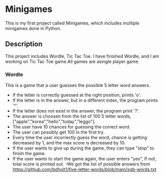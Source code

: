 # Minigames
This is my first project called Minigames, which includes multiple minigames done in Python.
## Description
This project includes Wordle, Tic Tac Toe. I have finished Wordle, and I am working on Tic Tac Toe game.All games are asingle player game. 
### Wordle
This is a game that a user guesses the possible 5 letter word answers. 
- If the letter is correctly guessed at the right position, prints 'o'. 
- If the letter is in the answer, but in a different index, the program prints '^'.
- If the letter does not exist in the answer, the program print '?'.
- The answer is choosen from the list of 100 5 letter words, ["apple","korea","hello","today","leggo"].
- The user have 10 chances for guessing the correct word.
- The user can possibly get 100 in the first try.
- Every time the user incorrectly guess the word, chance is getting decreased by 1, and the max score is decreased by 10.
- If the user wants to give up during the game, they can type "stop" to finish the game.
- If the user wants to start the game again, the user enters "yes", If not, total score is printed out.
-We got the list of possible answers from https://github.com/bdholt1/five-letter-words/blob/main/sgb-words.txt
